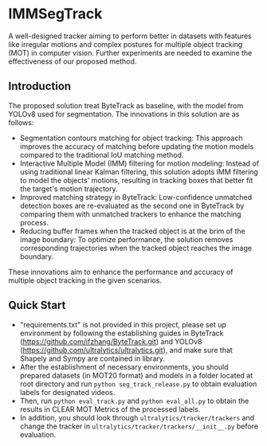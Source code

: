 # IMMSegTrack
A well-designed tracker aiming to perform better in datasets with features like irregular motions and complex postures for multiple object tracking (MOT) in computer vision. Further experiments are needed to examine the effectiveness of our proposed method.
## Introduction
The proposed solution treat ByteTrack as baseline, with the model from YOLOv8 used for segmentation. The innovations in this solution are as follows: 
- Segmentation contours matching for object tracking: This approach improves the accuracy of matching before updating the motion models compared to the traditional IoU matching method.
- Interactive Multiple Model (IMM) filtering for motion modeling: Instead of using traditional linear Kalman filtering, this solution adopts IMM filtering to model the objects' motions, resulting in tracking boxes that better fit the target's motion trajectory.
- Improved matching strategy in ByteTrack: Low-confidence unmatched detection boxes are re-evaluated as the second one in ByteTrack by comparing them with unmatched trackers to enhance the matching process.
- Reducing buffer frames when the tracked object is at the brim of the image boundary: To optimize performance, the solution removes corresponding trajectories when the tracked object reaches the image boundary.

These innovations aim to enhance the performance and accuracy of multiple object tracking in the given scenarios.

## Quick Start
- "requirements.txt" is not provided in this project, please set up environment by following the establishing guides in ByteTrack (https://github.com/ifzhang/ByteTrack.git) and YOLOv8 (https://github.com/ultralytics/ultralytics.git), and make sure that Shapely and Sympy are contained in library. 
- After the establishment of necessary environments, you should prepared datasets (in MOT20 format) and models in a folder located at root directory and run `python seg_track_release.py` to obtain evaluation labels for designated videos. 
- Then, run `python eval_track.py` and `python eval_all.py` to obtain the results in CLEAR MOT Metrics of the processed labels. 
- In addition, you should look through `ultralytics/tracker/trackers` and change the tracker in `ultralytics/tracker/trackers/__init__.py` before evaluation.
